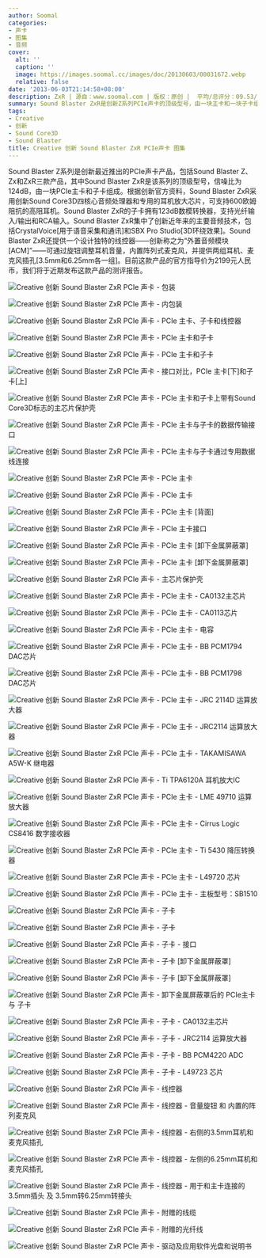 ```yaml
---
author: Soomal
categories:
- 声卡
- 图集
- 音频
cover:
  alt: ''
  caption: ''
  image: https://images.soomal.cc/images/doc/20130603/00031672.webp
  relative: false
date: '2013-06-03T21:14:58+08:00'
description: ZxR | 源自：www.soomal.com | 版权：原创 |  平均/总评分：09.53/181
summary: Sound Blaster ZxR是创新Z系列PCIe声卡的顶级型号，由一块主卡和一块子卡组成，主卡采用创新Sound Core3D四核心音频处理器，官方标称信噪比为124dB，并加入了专用耳机放大芯片，可支持600欧姆的高阻抗耳机。子卡采用123dB数模转换器，支持光纤输入/输出。
tags:
- Creative
- 创新
- Sound Core3D
- Sound Blaster
title: Creative 创新 Sound Blaster ZxR PCIe声卡 图集
---
```


Sound Blaster Z系列是创新最近推出的PCIe声卡产品，包括Sound Blaster Z、Zx和ZxR三款产品，其中Sound Blaster ZxR是该系列的顶级型号，信噪比为124dB，由一块PCIe主卡和子卡组成。根据创新官方资料，Sound Blaster ZxR采用创新Sound Core3D四核心音频处理器和专用的耳机放大芯片，可支持600欧姆阻抗的高阻耳机。Sound Blaster ZxR的子卡拥有123dB数模转换器，支持光纤输入/输出和RCA输入。Sound Blaster ZxR集中了创新近年来的主要音频技术，包括CrystalVoice[用于语音采集和通讯]和SBX Pro Studio[3D环绕效果]。Sound Blaster ZxR还提供一个设计独特的线控器――创新称之为“外置音频模块[ACM]”――可通过旋钮调整耳机音量，内置阵列式麦克风，并提供两组耳机、麦克风插孔[3.5mm和6.25mm各一组]。目前这款产品的官方指导价为2199元人民币，我们将于近期发布这款产品的测评报告。



![Creative 创新 Sound Blaster ZxR PCIe 声卡 - 包装](https://images.soomal.cc/images/doc/20130603/00031625.webp)



![Creative 创新 Sound Blaster ZxR PCIe 声卡 - 内包装](https://images.soomal.cc/images/doc/20130603/00031626.webp)



![Creative 创新 Sound Blaster ZxR PCIe 声卡 - PCIe 主卡、子卡和线控器](https://images.soomal.cc/images/doc/20130603/00031627.webp)



![Creative 创新 Sound Blaster ZxR PCIe 声卡 - PCIe 主卡和子卡](https://images.soomal.cc/images/doc/20130603/00031628.webp)



![Creative 创新 Sound Blaster ZxR PCIe 声卡 - PCIe 主卡和子卡](https://images.soomal.cc/images/doc/20130603/00031629.webp)



![Creative 创新 Sound Blaster ZxR PCIe 声卡 - 接口对比，PCIe 主卡[下]和子卡[上]](https://images.soomal.cc/images/doc/20130603/00031630.webp)



![Creative 创新 Sound Blaster ZxR PCIe 声卡 - PCIe 主卡和子卡上带有Sound Core3D标志的主芯片保护壳](https://images.soomal.cc/images/doc/20130603/00031631.webp)



![Creative 创新 Sound Blaster ZxR PCIe 声卡 - PCIe 主卡与子卡的数据传输接口](https://images.soomal.cc/images/doc/20130603/00031632.webp)



![Creative 创新 Sound Blaster ZxR PCIe 声卡 - PCIe 主卡与子卡通过专用数据线连接](https://images.soomal.cc/images/doc/20130603/00031633.webp)



![Creative 创新 Sound Blaster ZxR PCIe 声卡 - PCIe 主卡](https://images.soomal.cc/images/doc/20130603/00031634.webp)



![Creative 创新 Sound Blaster ZxR PCIe 声卡 - PCIe 主卡](https://images.soomal.cc/images/doc/20130603/00031635.webp)



![Creative 创新 Sound Blaster ZxR PCIe 声卡 - PCIe 主卡 [背面]](https://images.soomal.cc/images/doc/20130603/00031636.webp)



![Creative 创新 Sound Blaster ZxR PCIe 声卡 - PCIe 主卡接口](https://images.soomal.cc/images/doc/20130603/00031637.webp)



![Creative 创新 Sound Blaster ZxR PCIe 声卡 - PCIe 主卡 [卸下金属屏蔽罩]](https://images.soomal.cc/images/doc/20130603/00031638.webp)



![Creative 创新 Sound Blaster ZxR PCIe 声卡 - PCIe 主卡 [卸下金属屏蔽罩]](https://images.soomal.cc/images/doc/20130603/00031639.webp)



![Creative 创新 Sound Blaster ZxR PCIe 声卡 - 主芯片保护壳](https://images.soomal.cc/images/doc/20130603/00031640.webp)



![Creative 创新 Sound Blaster ZxR PCIe 声卡 - PCIe 主卡 - CA0132主芯片](https://images.soomal.cc/images/doc/20130603/00031641.webp)



![Creative 创新 Sound Blaster ZxR PCIe 声卡 - PCIe 主卡 - CA0113芯片](https://images.soomal.cc/images/doc/20130603/00031642.webp)



![Creative 创新 Sound Blaster ZxR PCIe 声卡 - PCIe 主卡 - 电容](https://images.soomal.cc/images/doc/20130603/00031643.webp)



![Creative 创新 Sound Blaster ZxR PCIe 声卡 - PCIe 主卡 - BB PCM1794 DAC芯片](https://images.soomal.cc/images/doc/20130621/00032415.webp)



![Creative 创新 Sound Blaster ZxR PCIe 声卡 - PCIe 主卡 - BB PCM1798 DAC芯片](https://images.soomal.cc/images/doc/20130603/00031644.webp)



![Creative 创新 Sound Blaster ZxR PCIe 声卡 - PCIe 主卡 - JRC 2114D 运算放大器](https://images.soomal.cc/images/doc/20130603/00031645.webp)



![Creative 创新 Sound Blaster ZxR PCIe 声卡 - PCIe 主卡 - JRC2114 运算放大器](https://images.soomal.cc/images/doc/20130603/00031646.webp)



![Creative 创新 Sound Blaster ZxR PCIe 声卡 - PCIe 主卡 - TAKAMISAWA A5W-K 继电器](https://images.soomal.cc/images/doc/20130603/00031647.webp)



![Creative 创新 Sound Blaster ZxR PCIe 声卡 - Ti TPA6120A 耳机放大IC](https://images.soomal.cc/images/doc/20130624/00032567.webp)



![Creative 创新 Sound Blaster ZxR PCIe 声卡 - PCIe 主卡 - LME 49710 运算放大器](https://images.soomal.cc/images/doc/20130603/00031648.webp)



![Creative 创新 Sound Blaster ZxR PCIe 声卡 - PCIe 主卡 - Cirrus Logic CS8416 数字接收器](https://images.soomal.cc/images/doc/20130603/00031649.webp)



![Creative 创新 Sound Blaster ZxR PCIe 声卡 - PCIe 主卡 - Ti 5430 降压转换器](https://images.soomal.cc/images/doc/20130603/00031650.webp)



![Creative 创新 Sound Blaster ZxR PCIe 声卡 - PCIe 主卡 - L49720 芯片](https://images.soomal.cc/images/doc/20130603/00031651.webp)



![Creative 创新 Sound Blaster ZxR PCIe 声卡 - PCIe 主卡 - 主板型号：SB1510](https://images.soomal.cc/images/doc/20130603/00031652.webp)



![Creative 创新 Sound Blaster ZxR PCIe 声卡 - 子卡](https://images.soomal.cc/images/doc/20130603/00031653.webp)



![Creative 创新 Sound Blaster ZxR PCIe 声卡 - 子卡](https://images.soomal.cc/images/doc/20130603/00031654.webp)



![Creative 创新 Sound Blaster ZxR PCIe 声卡 - 子卡 - 接口](https://images.soomal.cc/images/doc/20130603/00031655.webp)



![Creative 创新 Sound Blaster ZxR PCIe 声卡 - 子卡 [卸下金属屏蔽罩]](https://images.soomal.cc/images/doc/20130603/00031656.webp)



![Creative 创新 Sound Blaster ZxR PCIe 声卡 - 子卡 [卸下金属屏蔽罩]](https://images.soomal.cc/images/doc/20130603/00031657.webp)



![Creative 创新 Sound Blaster ZxR PCIe 声卡 - 卸下金属屏蔽罩后的 PCIe主卡 与 子卡](https://images.soomal.cc/images/doc/20130603/00031658.webp)



![Creative 创新 Sound Blaster ZxR PCIe 声卡 - 子卡 - CA0132主芯片](https://images.soomal.cc/images/doc/20130603/00031659.webp)



![Creative 创新 Sound Blaster ZxR PCIe 声卡 - 子卡 - JRC2114 运算放大器](https://images.soomal.cc/images/doc/20130603/00031660.webp)



![Creative 创新 Sound Blaster ZxR PCIe 声卡 - 子卡 - BB PCM4220 ADC](https://images.soomal.cc/images/doc/20130603/00031661.webp)



![Creative 创新 Sound Blaster ZxR PCIe 声卡 - 子卡 - L49723 芯片](https://images.soomal.cc/images/doc/20130603/00031662.webp)



![Creative 创新 Sound Blaster ZxR PCIe 声卡 - 线控器](https://images.soomal.cc/images/doc/20130603/00031663.webp)



![Creative 创新 Sound Blaster ZxR PCIe 声卡 - 线控器 - 音量旋钮 和 内置的阵列麦克风](https://images.soomal.cc/images/doc/20130603/00031664.webp)



![Creative 创新 Sound Blaster ZxR PCIe 声卡 - 线控器 - 右侧的3.5mm耳机和麦克风插孔](https://images.soomal.cc/images/doc/20130603/00031665.webp)



![Creative 创新 Sound Blaster ZxR PCIe 声卡 - 线控器 - 左侧的6.25mm耳机和麦克风插孔](https://images.soomal.cc/images/doc/20130603/00031666.webp)



![Creative 创新 Sound Blaster ZxR PCIe 声卡 - 线控器 - 用于和主卡连接的3.5mm插头 及 3.5mm转6.25mm转接头](https://images.soomal.cc/images/doc/20130603/00031667.webp)



![Creative 创新 Sound Blaster ZxR PCIe 声卡 - 附赠的线缆](https://images.soomal.cc/images/doc/20130603/00031668.webp)



![Creative 创新 Sound Blaster ZxR PCIe 声卡 - 附赠的光纤线](https://images.soomal.cc/images/doc/20130603/00031669.webp)



![Creative 创新 Sound Blaster ZxR PCIe 声卡 - 驱动及应用软件光盘和说明书](https://images.soomal.cc/images/doc/20130603/00031670.webp)